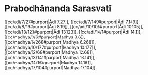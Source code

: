 # Prabodhānanda Sarasvatī

[[cc/adi/7/27#purport|Ādi 7.27]], [[cc/adi/7/149#purport|Ādi 7.149]], [[cc/adi/8/19#purport|Ādi 8.19]], [[cc/adi/10/105#purport|Ādi 10.105]], [[cc/adi/13/123#purport|Ādi 13.123]], [[cc/adi/14/1#purport|Ādi 14.1]], [[cc/madhya/3/6#purport|Madhya 3.6]], [[cc/madhya/6/268#purport|Madhya 6.268]], [[cc/madhya/10/177#purport|Madhya 10.177]], [[cc/madhya/12/68#purport|Madhya 12.68]], [[cc/madhya/13/141#purport|Madhya 13.141]], [[cc/madhya/14/16#purport|Madhya 14.16]], [[cc/madhya/17/104#purport|Madhya 17.104]]

